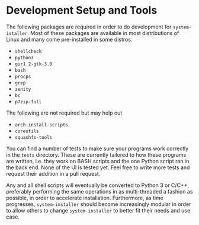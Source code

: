 # Development Setup and Tools

The following packages are required in order to do development for `system-istaller`. Most of these packages are available in most distributions of Linux and many come pre-installed in some distros.

 * `shellcheck`
 * `python3`
 * `gir1.2-gtk-3.0`
 * `bash`
 * `procps`
 * `grep`
 * `zenity`
 * `bc`
 * `p7zip-full`
 
The following are not required but may help out
 * `arch-install-scripts`
 * `coreutils`
 * `squashfs-tools`
 
You can find a number of tests to make sure your programs work correctly in the `tests` directory. These are currently tailored to how these programs are written, i.e. they work on BASH scripts and the one Python script ran in the back end. None of the UI is tested yet. Feel free to write more tests and request their addition in a pull request.
 
 
Any and all shell scripts will eventually be converted to Python 3 or C/C++, preferably performing the same operations in as multi-threaded a fashion as possible, in order to accelerate installation. Furthermore, as time progresses, `system-installer` should become increasingly modular in order to allow others to change `system-installer` to better fit their needs and use case. 